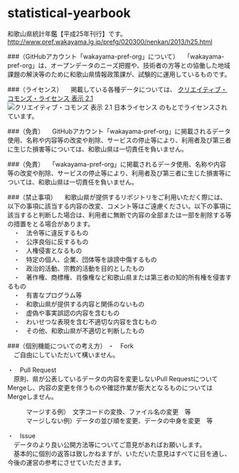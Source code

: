 # statistical-yearbook
和歌山県統計年鑑【平成25年刊行】です。http://www.pref.wakayama.lg.jp/prefg/020300/nenkan/2013/h25.html

###（GitHubアカウント「wakayama-pref-org」について）
　「wakayama-pref-org」は、オープンデータのニーズ把握や、技術者の方等との協働した地域課題の解決等のために和歌山県情報政策課が、試験的に運用しているものです。

###（ライセンス）
　掲載している各種データについては、
[クリエイティブ・コモンズ・ライセンス 表示 2.1](http://creativecommons.org/licenses/by/2.1/jp/)
![クリエイティブ・コモンズ 表示 2.1 日本ライセンス ](http://i.creativecommons.org/l/by/2.1/jp/88x31.png) のもとでライセンスされています。

###（免責）
　GitHubアカウント「wakayama-pref-org」に掲載されるデータ使用、名称や内容等の改変や削除、サービスの停止等により、利用者及び第三者に生じた損害等については、和歌山県は一切責任を負いません。

###（免責）
　「wakayama-pref-org」に掲載されるデータ使用、名称や内容等の改変や削除、サービスの停止等により、利用者及び第三者に生じた損害等については、和歌山県は一切責任を負いません。

###（禁止事項）
　和歌山県が提供するリポジトリをご利用いただく際には、以下の事項に該当する内容の改変、コメント等はご遠慮ください。以下の事項に該当すると判断した場合は、利用者に無断で内容の全部または一部を削除する等の措置をとる場合があります。  
　・　法令等に違反するもの  
　・　公序良俗に反するもの  
　・　人権侵害となるもの  
　・　特定の個人、企業、団体等を誹謗中傷するもの  
　・　政治的活動、宗教的活動を目的としたもの  
　・　著作権、商標権、肖像権など和歌山県または第三者の知的所有権を侵害するもの  
　・　有害なプログラム等  
　・　和歌山県が提供する内容と関係のないもの  
　・　虚偽や事実誤認の内容を含むもの  
　・　わいせつな表現を含む不適切な内容を含むもの  
　・　その他、和歌山県が不適切と判断したもの  

###（個別機能についての考え方）
・　Fork  
　ご自由にしていただいて構いません。

・　Pull Request  
　原則、県が公表しているデータの内容を変更しないPull RequestについてMergeし、内容の変更を伴うものや確認作業が膨大となるものについてはMergeしません。
  
　　　マージする例）　文字コードの変換、ファイル名の変更　等  
　　　マージしない例）データの並び順を変更、データの中身を変更　等

・　Issue  
　データのより良い公開方法等についてご意見があればお願いします。  
　基本的に個別の返答は致しかねますが、いただいた意見はすべてに目を通し、今後の運営の参考にさせていただきます。
